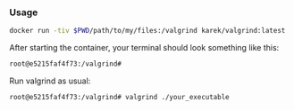 ### Usage

```sh
docker run -tiv $PWD/path/to/my/files:/valgrind karek/valgrind:latest
```

After starting the container, your terminal should look something like this:

```sh
root@e5215faf4f73:/valgrind#
```

Run valgrind as usual:

```sh
root@e5215faf4f73:/valgrind# valgrind ./your_executable
```
